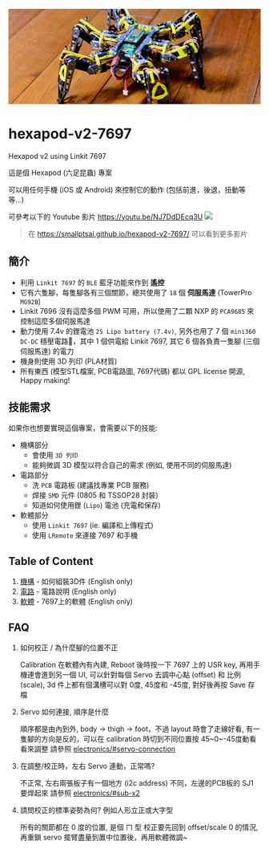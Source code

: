 ![banner](files/hexapod_og.jpg)

# hexapod-v2-7697

Hexapod v2 using Linkit 7697

這是個 Hexapod (六足昆蟲) 專案

可以用任何手機 (iOS 或 Android) 來控制它的動作 (包括前進，後退，扭動等等...)

可參考以下的 Youtube 影片 https://youtu.be/NJ7DdDEcq3U
<a href='https://youtu.be/NJ7DdDEcq3U'><img width=480 src='http://img.youtube.com/vi/NJ7DdDEcq3U/0.jpg'/></a>

> 在 https://smallptsai.github.io/hexapod-v2-7697/ 可以看到更多影片

## 簡介

* 利用 `Linkit 7697` 的 `BLE` 藍牙功能來作到 **遙控**
* 它有六隻腳，每隻腳各有三個關節，總共使用了 `18` 個 **伺服馬達** (TowerPro `MG92B`)
* Linkit 7696 沒有這麼多個 PWM 可用，所以使用了二顆 NXP 的 `PCA9685` 來控制這麼多個伺服馬達
* 動力使用 7.4v 的鋰電池 `2S Lipo battery (7.4v)`, 另外也用了 7 個 `mini360 DC-DC` 穩壓電路，其中 1 個供電給 Linkit 7697, 其它 6 個各負責一隻腳 (三個伺服馬達) 的電力
* 機身則使用 3D 列印 (PLA材質)
* 所有東西  (模型STL檔案, PCB電路圖, 7697代碼) 都以 GPL license 開源, Happy making!

## 技能需求

如果你也想要實現這個專案，會需要以下的技能:

* 機構部分
    * 會使用 `3D 列印`
    * 能夠微調 3D 模型以符合自己的需求 (例如, 使用不同的伺服馬達)
* 電路部分
    * 洗 `PCB` 電路板 (建議找專業 PCB 服務)
    * 焊接 `SMD` 元件 (0805 和 TSSOP28 封裝)
    * 知道如何使用鋰 (`Lipo`) 電池 (充電和保存)
* 軟體部分
    * 使用 `Linkit 7697` (ie. 編譯和上傳程式)
    * 使用 `LRemote` 來連接 7697 和手機

## Table of Content

1. [機構](mechanism/) - 如何組裝3D件 (English only)
1. [電路](electronics/) - 電路說明 (English only)
1. [軟體](software/) - 7697上的軟體 (English only)

## FAQ

1. 如何校正 / 為什麼腳的位置不正

    Calibration 在軟體內有內建, Reboot 後時按一下 7697 上的 USR key, 再用手機連會進到另一個 UI, 可以針對每個 Servo 去調中心點 (offset) 和 比例 (scale), 3d 件上都有個溝槽可以對 0度, 45度和 -45度, 對好後再按 Save 存檔

1. Servo 如何連接, 順序是什麼

    順序都是由內到外, body -> thigh -> foot，不過 layout 時會了走線好看, 有一隻腳的方向是反的，可以在 calibration 時切到不同位置按 45~0~-45度動看看來調整
    請參照 [electronics/#servo-connection](electronics/#servo-connection)

1. 在調整/校正時，左右 Servo 連動，正常嗎?

    不正常, 左右兩張板子有一個地方 (i2c address) 不同，左邊的PCB板的 SJ1 要焊起來
    請參照 [electronics/#sub-x2](electronics/#sub-x2)

1. 請問校正的標準姿勢為何? 例如人形立正或大字型

    所有的關節都在 0 度的位置, 是個 ㄇ 型
    校正要先回到 offset/scale 0 的情況, 再重鎖 servo 擺臂盡量到置中位置後，再用軟體微調~